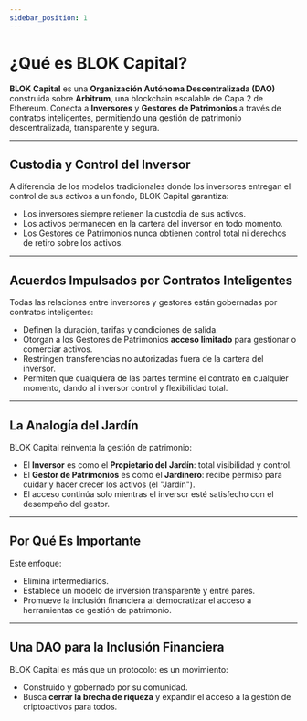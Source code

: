 ```yaml
---
sidebar_position: 1
---
```


# ¿Qué es BLOK Capital?

**BLOK Capital** es una **Organización Autónoma Descentralizada (DAO)** construida sobre **Arbitrum**, una blockchain escalable de Capa 2 de Ethereum. Conecta a **Inversores** y **Gestores de Patrimonios** a través de contratos inteligentes, permitiendo una gestión de patrimonio descentralizada, transparente y segura.

---

## Custodia y Control del Inversor

A diferencia de los modelos tradicionales donde los inversores entregan el control de sus activos a un fondo, BLOK Capital garantiza:

* Los inversores siempre retienen la custodia de sus activos.
* Los activos permanecen en la cartera del inversor en todo momento.
* Los Gestores de Patrimonios nunca obtienen control total ni derechos de retiro sobre los activos.

---

## Acuerdos Impulsados por Contratos Inteligentes

Todas las relaciones entre inversores y gestores están gobernadas por contratos inteligentes:

* Definen la duración, tarifas y condiciones de salida.
* Otorgan a los Gestores de Patrimonios **acceso limitado** para gestionar o comerciar activos.
* Restringen transferencias no autorizadas fuera de la cartera del inversor.
* Permiten que cualquiera de las partes termine el contrato en cualquier momento, dando al inversor control y flexibilidad total.

---

## La Analogía del Jardín

BLOK Capital reinventa la gestión de patrimonio:

* El **Inversor** es como el **Propietario del Jardín**: total visibilidad y control.
* El **Gestor de Patrimonios** es como el **Jardinero**: recibe permiso para cuidar y hacer crecer los activos (el "Jardín").
* El acceso continúa solo mientras el inversor esté satisfecho con el desempeño del gestor.

---

## Por Qué Es Importante

Este enfoque:

* Elimina intermediarios.
* Establece un modelo de inversión transparente y entre pares.
* Promueve la inclusión financiera al democratizar el acceso a herramientas de gestión de patrimonio.

---

## Una DAO para la Inclusión Financiera

BLOK Capital es más que un protocolo: es un movimiento:

* Construido y gobernado por su comunidad.
* Busca **cerrar la brecha de riqueza** y expandir el acceso a la gestión de criptoactivos para todos. 